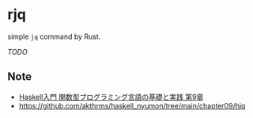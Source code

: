 # rjq

simple `jq` command by Rust.

*TODO*

## Note

- [Haskell入門 関数型プログラミング言語の基礎と実践 第9章](https://gihyo.jp/book/2017/978-4-7741-9237-6)
- https://github.com/akthrms/haskell_nyumon/tree/main/chapter09/hjq

